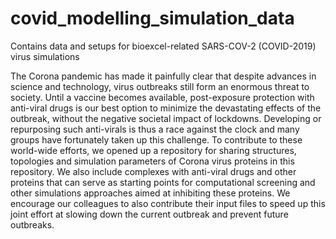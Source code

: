 # covid_modelling_simulation_data
Contains data and setups for bioexcel-related SARS-COV-2 (COVID-2019) virus simulations

The Corona pandemic has made it painfully clear that despite advances in science and technology, virus outbreaks still form an enormous threat to society. Until a vaccine becomes available, post-exposure protection with anti-viral drugs is our best option to minimize the devastating effects of the outbreak, without the negative societal impact of lockdowns. Developing or repurposing such anti-virals is thus a race against the clock and many groups have fortunately taken up this challenge. To contribute to these world-wide efforts, we opened up a repository for sharing structures, topologies and simulation parameters of Corona virus proteins in this repository. We also include complexes with anti-viral drugs and other proteins that can serve as starting points for computational screening and other simulations approaches aimed at inhibiting these proteins. We encourage our colleagues to also contribute their input files to speed up this joint effort at slowing down the current  outbreak and prevent future outbreaks.
